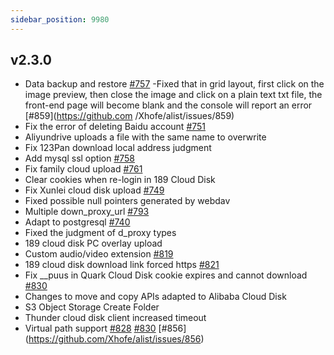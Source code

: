 ```yaml
---
sidebar_position: 9980
---
```


## v2.3.0

- Data backup and restore [#757](https://github.com/Xhofe/alist/issues/757)
-Fixed that in grid layout, first click on the image preview, then close the image and click on a plain text txt file, the front-end page will become blank and the console will report an error [#859](https://github.com /Xhofe/alist/issues/859)
- Fix the error of deleting Baidu account [#751](https://github.com/Xhofe/alist/issues/751)
- Aliyundrive uploads a file with the same name to overwrite
- Fix 123Pan download local address judgment
- Add mysql ssl option [#758](https://github.com/Xhofe/alist/issues/758)
- Fix family cloud upload [#761](https://github.com/Xhofe/alist/issues/761)
- Clear cookies when re-login in 189 Cloud Disk
- Fix Xunlei cloud disk upload [#749](https://github.com/Xhofe/alist/issues/749)
- Fixed possible null pointers generated by webdav
- Multiple down_proxy_url [#793](https://github.com/Xhofe/alist/issues/793)
- Adapt to postgresql [#740](https://github.com/Xhofe/alist/issues/740)
- Fixed the judgment of d_proxy types
- 189 cloud disk PC overlay upload
- Custom audio/video extension [#819](https://github.com/Xhofe/alist/issues/819)
- 189 cloud disk download link forced https [#821](https://github.com/Xhofe/alist/issues/821)
- Fix __puus in Quark Cloud Disk cookie expires and cannot download [#830](https://github.com/Xhofe/alist/issues/830)
- Changes to move and copy APIs adapted to Alibaba Cloud Disk
- S3 Object Storage Create Folder
- Thunder cloud disk client increased timeout
- Virtual path support [#828](https://github.com/Xhofe/alist/issues/828) [#830](https://github.com/Xhofe/alist/issues/830) [#856] (https://github.com/Xhofe/alist/issues/856)